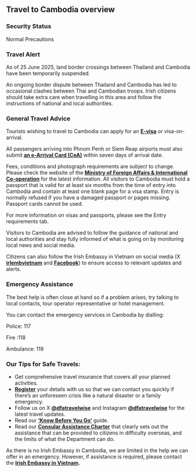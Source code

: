 ## Travel to Cambodia overview

### **Security Status**

Normal Precautions

### **Travel Alert**

As of 25 June 2025, land border crossings between Thailand and Cambodia have been temporarily suspended.

An ongoing border dispute between Thailand and Cambodia has led to occasional clashes between Thai and Cambodian troops. Irish citizens should take extra care when travelling in this area and follow the instructions of national and local authorities.

### **General Travel Advice**

Tourists wishing to travel to Cambodia can apply for an [**E-visa**](https://www.evisa.gov.kh/) or visa-on-arrival.

All passengers arriving into Phnom Penh or Siem Reap airports must also submit [**an e-Arrival Card (CeA)**](https://arrival.gov.kh/) within seven days of arrival date.

Fees, conditions and photograph requirements are subject to change. Please check the website of the [**Ministry of Foreign Affairs & International Co-operation**](https://www.evisa.gov.kh/) for the latest information. All visitors to Cambodia must hold a passport that is valid for at least six months from the time of entry into Cambodia and contain at least one blank page for a visa stamp. Entry is normally refused if you have a damaged passport or pages missing. Passport cards cannot be used.

For more information on visas and passports, please see the Entry requirements tab.

Visitors to Cambodia are advised to follow the guidance of national and local authorities and stay fully informed of what is going on by monitoring local news and social media.

Citizens can also follow the Irish Embassy in Vietnam on social media (X [**irlembvietnam**](https://twitter.com/irlembvietnam) and [**Facebook**](https://www.facebook.com/irishembassyinvietnam/)) to ensure access to relevant updates and alerts.

### **Emergency Assistance**

The best help is often close at hand so if a problem arises, try talking to local contacts, tour operator representative or hotel management.

You can contact the emergency services in Cambodia by dialling:

Police: 117

Fire :118

Ambulance: 119

### **Our Tips for Safe Travels:**

* Get comprehensive travel insurance that covers all your planned activities.
* [**Register**](https://www.ireland.ie/en/dfa/overseas-travel/citizens-registration/) your details with us so that we can contact you quickly if there’s an unforeseen crisis like a natural disaster or a family emergency.
* Follow us on X [**@dfatravelwise**](https://www.twitter.com/DFATravelWise) and Instagram [**@dfatravelwise**](https://www.instagram.com/dfatravelwise/) for the latest travel updates.
* Read our [**‘Know Before You Go’**](https://www.ireland.ie/en/dfa/overseas-travel/know-before-you-go/) guide.
* Read our [**Consular Assistance Charter**](https://www.ireland.ie/en/dfa/overseas-travel/assistance-abroad/consular-assistance-charter/) that clearly sets out the assistance that can be provided to citizens in difficulty overseas, and the limits of what the Department can do.

As there is no Irish Embassy in Cambodia, we are limited in the help we can offer in an emergency. However, if assistance is required, please contact the [**Irish Embassy in Vietnam**](/en/vietnam/hanoi/)**.**